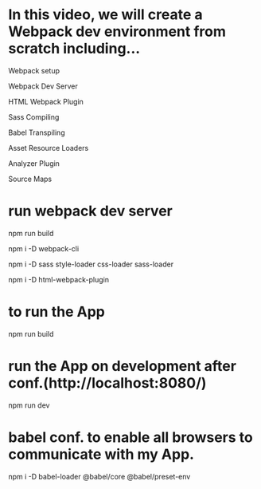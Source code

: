 # In this video, we will create a Webpack dev environment from scratch including...

Webpack setup

Webpack Dev Server

HTML Webpack Plugin

Sass Compiling

Babel Transpiling

Asset Resource Loaders

Analyzer Plugin

Source Maps

# run webpack dev server

npm run build

npm i -D webpack-cli

npm i -D sass style-loader css-loader sass-loader

npm i -D html-webpack-plugin

# to run the App

npm run build

# run the App on development after conf.(http://localhost:8080/)

npm run dev

# babel conf. to enable all browsers to communicate with my App.

npm i -D babel-loader @babel/core @babel/preset-env
